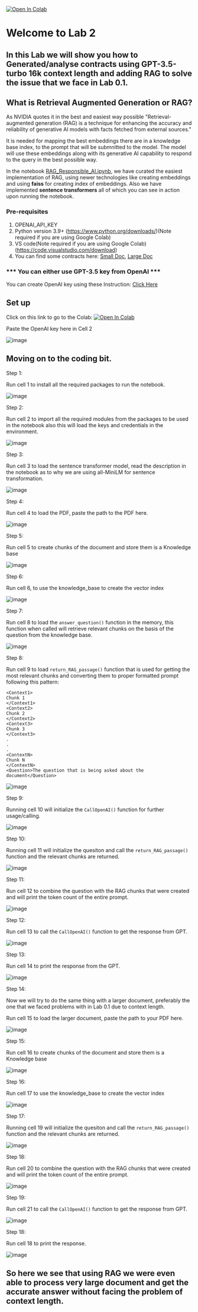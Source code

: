 [![Open In Colab](https://colab.research.google.com/assets/colab-badge.svg)](https://colab.research.google.com/drive/15JwxQqnyIhgx1Upmgm_dwH759jxFEeXW?usp=sharing)
# Welcome to Lab 2
## In this Lab we will show you how to Generated/analyse contracts using GPT-3.5-turbo 16k context length and adding RAG to solve the issue that we face in Lab 0.1.

## What is Retrieval Augmented Generation or RAG?

As NVIDIA quotes it in the best and easiest way possible "Retrieval-augmented generation (RAG) is a technique for enhancing the accuracy and reliability of generative AI models with facts fetched from external sources."

It is needed for mapping the best embeddings there are in a knowledge base index, to the prompt that will be submnitted to the model. The model will use these embeddings along with its generative AI capability to respond to the query in the best possible way.

In the notebook [RAG_Responsible_AI.ipynb](WithRagGeneration.ipynb), we have curated the easiest implementation of RAG, using newer technologies like creating embeddings and using **faiss** for creating index of embeddings. Also we have implemented **sentence transformers** all of which you can see in action upon running the notebook.

### Pre-requisites

1. OPENAI_API_KEY
6. Python version 3.9+ (https://www.python.org/downloads/)(Note required if you are using Google Colab)
7. VS code(Note required if you are using Google Colab) (https://code.visualstudio.com/download)
8. You can find some contracts here: [Small Doc](AWS1.pdf), [Large Doc](https://github.com/initmahesh/MLAI-community-labs/blob/main/Lab-0/Lab-0.2/PROFRAC%20HOLDINGS%2C%20LLC%20credit%20agreement.pdf)

### *** You can either use GPT-3.5 key from OpenAI ***

You can create OpenAI key using these Instruction: [Click Here](../../Lab2-solargen-with-function-calling/openaiAPI.md)

## Set up

Click on this link to go to the Colab: [![Open In Colab](https://colab.research.google.com/assets/colab-badge.svg)](https://colab.research.google.com/drive/15JwxQqnyIhgx1Upmgm_dwH759jxFEeXW?usp=sharing)

Paste the OpenAI key here in Cell 2
     
![image](https://github.com/initmahesh/MLAI-community-labs/assets/72710483/5eda36e8-3a8c-48ae-ad11-adfc592c94d9)

## Moving on to the coding bit.

Step 1:

Run cell 1 to install all the required packages to run the notebook.

![image](https://github.com/initmahesh/MLAI-community-labs/assets/72710483/4cb32efd-603f-4d23-b2dc-79b64f0d86e5)

Step 2:

Run cell 2 to import all the required modules from the packages to be used in the notebook also this will load the keys and credentials in the environment.

![image](https://github.com/initmahesh/MLAI-community-labs/assets/72710483/716b14d1-a4f1-449a-992c-2aa4258947ca)

Step 3:

Run cell 3 to load the sentence transformer model, read the description in the notebook as to why we are using all-MiniLM for sentence transformation.

![image](https://github.com/initmahesh/MLAI-community-labs/assets/72710483/2098d762-2be6-4cc3-903d-8b5e93de6f65)

Step 4:

Run cell 4 to load the PDF, paste the path to the PDF here.

![image](https://github.com/initmahesh/MLAI-community-labs/assets/72710483/7d173daa-af49-4330-a349-083296bcf168)


Step 5:

Run cell 5 to create chunks of the document and store them is a Knowledge base

![image](https://github.com/initmahesh/MLAI-community-labs/assets/72710483/16958980-8744-45e4-a72a-4177386ae63b)

Step 6:

Run cell 6, to use the knowledge_base to create the vector index

![image](https://github.com/initmahesh/MLAI-community-labs/assets/72710483/672d6f8f-1bca-4deb-a87c-c0cb969ef459)

Step 7:

Run cell 8 to load the `answer_question()` function in the memory, this function when called will retrieve relevant chunks on the basis of the question from the knowledge base.

![image](https://github.com/initmahesh/MLAI-community-labs/assets/72710483/f98fc8b5-e5bb-461e-b6c2-b800b251a278)

Step 8:

Run cell 9 to load `return_RAG_passage()` function that is used for  getting the most relevant chunks and converting them to proper formatted prompt following this pattern:
```
<Context1>
Chunk 1
</Context1>
<Context2>
Chunk 2
</Context2>
<Context3>
Chunk 3
</Context3>
.
.
.
<ContextN>
Chunk N
</ContextN>
<Question>The question that is being asked about the document</Question>
```
![image](https://github.com/initmahesh/MLAI-community-labs/assets/72710483/fbb87e3c-3194-41dc-b45c-7c863ec03f6a)

Step 9:

Running cell 10 will initialize the `CallOpenAI()` function for further usage/calling.

![image](https://github.com/initmahesh/MLAI-community-labs/assets/72710483/5c7b5a59-b732-42da-a6c9-b71c16050fa7)

Step 10:

Running cell 11 will initialize the quesiton and call the `return_RAG_passage()` function and the relevant chunks are returned.

![image](https://github.com/initmahesh/MLAI-community-labs/assets/72710483/84c796e3-0e24-46e1-ab17-7daaf644c13f)

Step 11:

Run cell 12 to combine the question with the RAG chunks that were created and will print the token count of the entire prompt.

![image](https://github.com/initmahesh/MLAI-community-labs/assets/72710483/fcda4748-3207-4ca2-8e44-03bb775f57f4)

Step 12:

Run cell 13 to call the `CallOpenAI()` function to get the response from GPT.

![image](https://github.com/initmahesh/MLAI-community-labs/assets/72710483/ca17a6da-3e24-420f-b333-01af875ac514)

Step 13:

Run cell 14 to print the response from the GPT.

![image](https://github.com/initmahesh/MLAI-community-labs/assets/72710483/dbe126f9-018e-41c4-91f5-9592947f3583)

Step 14:

Now we will try to do the same thing with a larger document, preferably the one that we faced problems with in Lab 0.1 due to context length.

Run cell 15 to load the larger document, paste the path to your PDF here.

![image](https://github.com/initmahesh/MLAI-community-labs/assets/72710483/ec7d05d5-71b3-498f-9614-d68392639f8b)

Step 15:

Run cell 16 to create chunks of the document and store them is a Knowledge base

![image](https://github.com/initmahesh/MLAI-community-labs/assets/72710483/16958980-8744-45e4-a72a-4177386ae63b)

Step 16:

Run cell 17 to use the knowledge_base to create the vector index

![image](https://github.com/initmahesh/MLAI-community-labs/assets/72710483/672d6f8f-1bca-4deb-a87c-c0cb969ef459)

Step 17:

Running cell 19 will initialize the quesiton and call the `return_RAG_passage()` function and the relevant chunks are returned.

![image](https://github.com/initmahesh/MLAI-community-labs/assets/72710483/a35eead8-ebb0-48b7-af7d-4c9b9d2e7c24)

Step 18:

Run cell 20 to combine the question with the RAG chunks that were created and will print the token count of the entire prompt.

![image](https://github.com/initmahesh/MLAI-community-labs/assets/72710483/b48e1cc7-9a18-41e9-a2b1-7faeac710e21)

Step 19:

Run cell 21 to call the `CallOpenAI()` function to get the response from GPT.

![image](https://github.com/initmahesh/MLAI-community-labs/assets/72710483/f77a60ea-cf60-44c0-8758-53301aee50e6)

Step 18:

Run cell 18 to print the response.

![image](https://github.com/initmahesh/MLAI-community-labs/assets/72710483/ad67c57c-7747-41d3-bad7-8ab67784982a)

## So here we see that using RAG we were even able to process very large document and get the accurate answer without facing the problem of context length.
